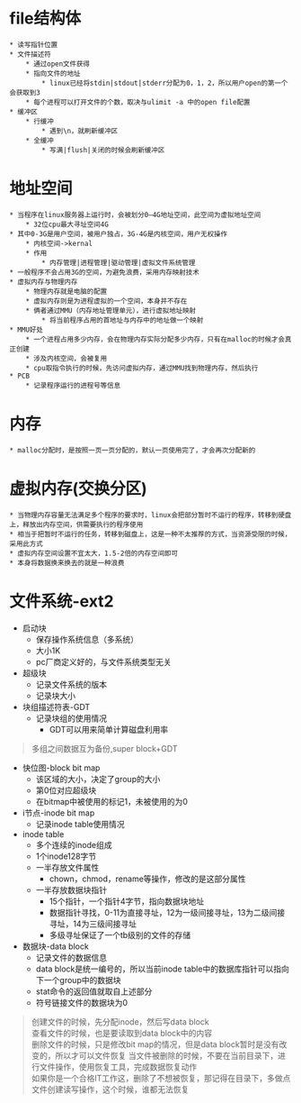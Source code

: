 # file结构体
    * 读写指针位置
    * 文件描述符
        * 通过open文件获得
        * 指向文件的地址
            * linux已经将stdin|stdout|stderr分配为0，1，2，所以用户open的第一个会获取到3
        * 每个进程可以打开文件的个数，取决与ulimit -a 中的open file配置
    * 缓冲区
        * 行缓冲
            * 遇到\n，就刷新缓冲区
        * 全缓冲
            * 写满|flush|关闭的时候会刷新缓冲区
# 地址空间
    * 当程序在linux服务器上运行时，会被划分0—4G地址空间，此空间为虚拟地址空间
        * 32位cpu最大寻址空间4G
    * 其中0-3G是用户空间，被用户独占，3G-4G是内核空间，用户无权操作
        * 内核空间->kernal
        * 作用
            * 内存管理|进程管理|驱动管理|虚拟文件系统管理
    * 一般程序不会占用3G的空间，为避免浪费，采用内存映射技术
    * 虚拟内存与物理内存
        * 物理内存就是电脑的配置
        * 虚拟内存则是为进程虚拟的一个空间，本身并不存在
        * 俩者通过MMU（内存地址管理单元），进行虚拟地址映射
            * 将当前程序占用的首地址与内存中的地址做一个映射
    * MMU好处
        * 一个进程占用多少内存，会在物理内存实际分配多少内存，只有在malloc的时候才会真正创建
        * 涉及内核空间，会被复用
        * cpu取指令执行的时候，先访问虚拟内存，通过MMU找到物理内存，然后执行
    * PCB   
        * 记录程序运行的进程号等信息  

# 内存
    * malloc分配时，是按照一页一页分配的，默认一页使用完了，才会再次分配新的
      
# 虚拟内存(交换分区)
    * 当物理内存容量无法满足多个程序的要求时，linux会把部分暂时不运行的程序，转移到硬盘上，释放出内存空间，供需要执行的程序使用
    * 相当于把暂时不运行的任务，转移到磁盘上，这是一种不太推荐的方式，当资源受限的时候，采用此方式
    * 虚拟内存空间设置不宜太大，1.5-2倍的内存空间即可
    * 本身将数据换来换去的就是一种浪费
    
# 文件系统-ext2
* 启动块
    * 保存操作系统信息（多系统）
    * 大小1K
    * pc厂商定义好的，与文件系统类型无关
* 超级块
    * 记录文件系统的版本
    * 记录块大小
* 块组描述符表-GDT
    * 记录块组的使用情况
        * GDT可以用来简单计算磁盘利用率
> 多组之间数据互为备份,super block+GDT
* 快位图-block bit map
    * 该区域的大小，决定了group的大小
    * 第0位对应超级块
    * 在bitmap中被使用的标记1，未被使用的为0
* i节点-inode bit map
    * 记录inode table使用情况
* inode table
    * 多个连续的inode组成
    * 1个inode128字节
    * 一半存放文件属性
        * chown，chmod，rename等操作，修改的是这部分属性
    * 一半存放数据块指针
        * 15个指针，一个指针4字节，指向数据块地址
        * 数据指针寻找，0-11为直接寻址，12为一级间接寻址，13为二级间接寻址，14为三级间接寻址
        * 多级寻址保证了一个tb级别的文件的存储
* 数据块-data block
    * 记录文件的数据信息
    * data block是统一编号的，所以当前inode table中的数据库指针可以指向下一个group中的数据块
    * stat命令的返回值就取自上述部分
    * 符号链接文件的数据块为0
    

> 创建文件的时候，先分配inode，然后写data block  
查看文件的时候，也是要读取到data block中的内容  
删除文件的时候，只是修改bit map的情况，但是data block暂时是没有改变的，所以才可以文件恢复
当文件被删除的时候，不要在当前目录下，进行文件操作，使用恢复工具，完成数据恢复动作  
如果你是一个合格IT工作这，删除了不想被恢复，那记得在目录下，多做点文件创建读写操作，这个时候，谁都无法恢复


